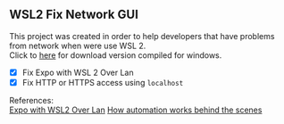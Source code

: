 ## WSL2 Fix Network GUI

This project was created in order to help developers that have problems from network when were use WSL 2.  
Click to [here](https://github.com/HallexCosta/wsl2-fix-network-gui/releases/tag/v1.0) for download version compiled for windows.

- [x] Fix Expo with WSL 2 Over Lan
- [x] Fix HTTP or HTTPS access using `localhost`

References:  
[Expo with WSL2 Over Lan](https://forums.expo.dev/t/expo-with-wsl2-over-lan/38817)
[How automation works behind the scenes](https://gist.github.com/HallexCosta/c090c1dfe5e6ff26333ad8d29bb6aed9)
